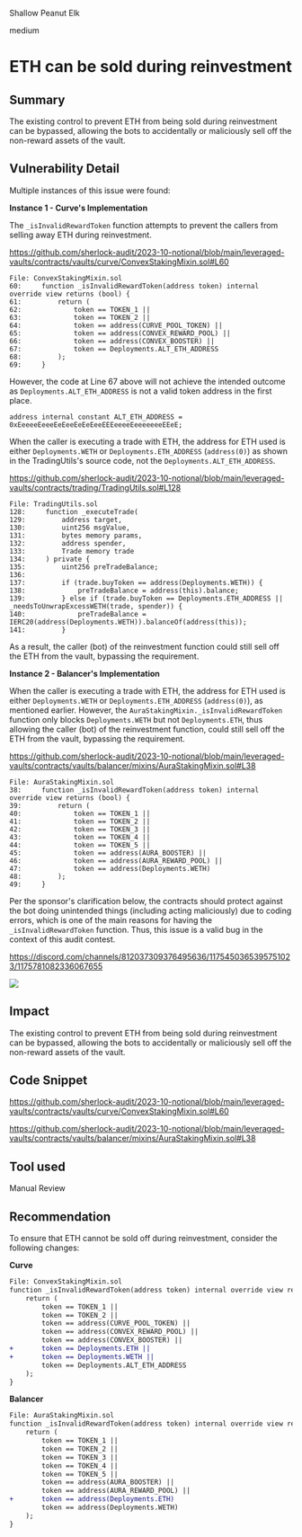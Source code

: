 Shallow Peanut Elk

medium

# ETH can be sold during reinvestment

## Summary

The existing control to prevent ETH from being sold during reinvestment can be bypassed, allowing the bots to accidentally or maliciously sell off the non-reward assets of the vault.

## Vulnerability Detail

Multiple instances of this issue were found:

**Instance 1 - Curve's Implementation**

The `_isInvalidRewardToken` function attempts to prevent the callers from selling away ETH during reinvestment.

https://github.com/sherlock-audit/2023-10-notional/blob/main/leveraged-vaults/contracts/vaults/curve/ConvexStakingMixin.sol#L60

```solidity
File: ConvexStakingMixin.sol
60:     function _isInvalidRewardToken(address token) internal override view returns (bool) {
61:         return (
62:             token == TOKEN_1 ||
63:             token == TOKEN_2 ||
64:             token == address(CURVE_POOL_TOKEN) ||
65:             token == address(CONVEX_REWARD_POOL) ||
66:             token == address(CONVEX_BOOSTER) ||
67:             token == Deployments.ALT_ETH_ADDRESS
68:         );
69:     }
```

However, the code at Line 67 above will not achieve the intended outcome as `Deployments.ALT_ETH_ADDRESS` is not a valid token address in the first place.

```solidity
address internal constant ALT_ETH_ADDRESS = 0xEeeeeEeeeEeEeeEeEeEeeEEEeeeeEeeeeeeeEEeE;
```

When the caller is executing a trade with ETH, the address for ETH used is either `Deployments.WETH` or `Deployments.ETH_ADDRESS` (`address(0)`) as shown in the TradingUtils's source code, not the `Deployments.ALT_ETH_ADDRESS`. 

https://github.com/sherlock-audit/2023-10-notional/blob/main/leveraged-vaults/contracts/trading/TradingUtils.sol#L128

```solidity
File: TradingUtils.sol
128:     function _executeTrade(
129:         address target,
130:         uint256 msgValue,
131:         bytes memory params,
132:         address spender,
133:         Trade memory trade
134:     ) private {
135:         uint256 preTradeBalance;
136:  
137:         if (trade.buyToken == address(Deployments.WETH)) {
138:             preTradeBalance = address(this).balance;
139:         } else if (trade.buyToken == Deployments.ETH_ADDRESS || _needsToUnwrapExcessWETH(trade, spender)) {
140:             preTradeBalance = IERC20(address(Deployments.WETH)).balanceOf(address(this));
141:         }
```

As a result, the caller (bot) of the reinvestment function could still sell off the ETH from the vault, bypassing the requirement.

**Instance 2 - Balancer's Implementation**

When the caller is executing a trade with ETH, the address for ETH used is either `Deployments.WETH` or `Deployments.ETH_ADDRESS` (`address(0)`), as mentioned earlier. However, the `AuraStakingMixin._isInvalidRewardToken` function only blocks `Deployments.WETH` but not `Deployments.ETH`, thus allowing the caller (bot) of the reinvestment function, could still sell off the ETH from the vault, bypassing the requirement.

https://github.com/sherlock-audit/2023-10-notional/blob/main/leveraged-vaults/contracts/vaults/balancer/mixins/AuraStakingMixin.sol#L38

```solidity
File: AuraStakingMixin.sol
38:     function _isInvalidRewardToken(address token) internal override view returns (bool) {
39:         return (
40:             token == TOKEN_1 ||
41:             token == TOKEN_2 ||
42:             token == TOKEN_3 ||
43:             token == TOKEN_4 ||
44:             token == TOKEN_5 ||
45:             token == address(AURA_BOOSTER) ||
46:             token == address(AURA_REWARD_POOL) ||
47:             token == address(Deployments.WETH)
48:         );
49:     }
```

Per the sponsor's clarification below, the contracts should protect against the bot doing unintended things (including acting maliciously) due to coding errors, which is one of the main reasons for having the `_isInvalidRewardToken` function. Thus, this issue is a valid bug in the context of this audit contest.

https://discord.com/channels/812037309376495636/1175450365395751023/1175781082336067655

![](https://user-images.githubusercontent.com/102820284/285566722-10739ec2-fc8f-43f5-b681-459494d1b6dc.png)

## Impact

The existing control to prevent ETH from being sold during reinvestment can be bypassed, allowing the bots to accidentally or maliciously sell off the non-reward assets of the vault.

## Code Snippet

https://github.com/sherlock-audit/2023-10-notional/blob/main/leveraged-vaults/contracts/vaults/curve/ConvexStakingMixin.sol#L60

https://github.com/sherlock-audit/2023-10-notional/blob/main/leveraged-vaults/contracts/vaults/balancer/mixins/AuraStakingMixin.sol#L38

## Tool used

Manual Review

## Recommendation

To ensure that ETH cannot be sold off during reinvestment, consider the following changes:

**Curve**

```diff
File: ConvexStakingMixin.sol
function _isInvalidRewardToken(address token) internal override view returns (bool) {
    return (
        token == TOKEN_1 ||
        token == TOKEN_2 ||
        token == address(CURVE_POOL_TOKEN) ||
        token == address(CONVEX_REWARD_POOL) ||
        token == address(CONVEX_BOOSTER) ||
+       token == Deployments.ETH ||
+       token == Deployments.WETH ||
        token == Deployments.ALT_ETH_ADDRESS
    );
}
```

**Balancer**

```diff
File: AuraStakingMixin.sol
function _isInvalidRewardToken(address token) internal override view returns (bool) {
    return (
        token == TOKEN_1 ||
        token == TOKEN_2 ||
        token == TOKEN_3 ||
        token == TOKEN_4 ||
        token == TOKEN_5 ||
        token == address(AURA_BOOSTER) ||
        token == address(AURA_REWARD_POOL) ||
+		token == address(Deployments.ETH)        
        token == address(Deployments.WETH)
    );
}
```